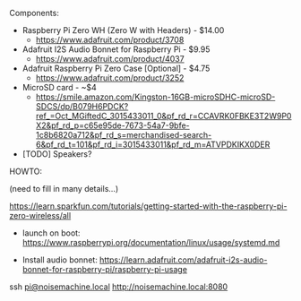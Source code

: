 Components:

- Raspberry Pi Zero WH (Zero W with Headers) - $14.00
    - https://www.adafruit.com/product/3708
- Adafruit I2S Audio Bonnet for Raspberry Pi - $9.95
    - https://www.adafruit.com/product/4037
- Adafruit Raspberry Pi Zero Case [Optional] - $4.75
    - https://www.adafruit.com/product/3252
- MicroSD card - ~$4
    - https://smile.amazon.com/Kingston-16GB-microSDHC-microSD-SDCS/dp/B079H6PDCK?ref_=Oct_MGiftedC_3015433011_0&pf_rd_r=CCAVRK0FBKE3T2W9P0X2&pf_rd_p=c65e95de-7673-54a7-9bfe-1c8b6820a712&pf_rd_s=merchandised-search-6&pf_rd_t=101&pf_rd_i=3015433011&pf_rd_m=ATVPDKIKX0DER
- [TODO] Speakers?

HOWTO:

(need to fill in many details...)

https://learn.sparkfun.com/tutorials/getting-started-with-the-raspberry-pi-zero-wireless/all

- launch on boot: https://www.raspberrypi.org/documentation/linux/usage/systemd.md

- Install audio bonnet: https://learn.adafruit.com/adafruit-i2s-audio-bonnet-for-raspberry-pi/raspberry-pi-usage

ssh pi@noisemachine.local
http://noisemachine.local:8080
